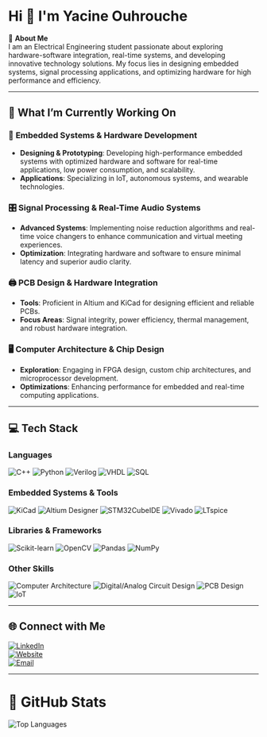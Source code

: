 # Hi 👋 I'm Yacine Ouhrouche

💫 **About Me**  
I am an Electrical Engineering student passionate about exploring hardware-software integration, real-time systems, and developing innovative technology solutions. My focus lies in designing embedded systems, signal processing applications, and optimizing hardware for high performance and efficiency.

---
## 🚀 What I’m Currently Working On  

### 🔧 **Embedded Systems & Hardware Development**  
- **Designing & Prototyping**: Developing high-performance embedded systems with optimized hardware and software for real-time applications, low power consumption, and scalability.  
- **Applications**: Specializing in IoT, autonomous systems, and wearable technologies.

### 🎛 **Signal Processing & Real-Time Audio Systems**  
- **Advanced Systems**: Implementing noise reduction algorithms and real-time voice changers to enhance communication and virtual meeting experiences.  
- **Optimization**: Integrating hardware and software to ensure minimal latency and superior audio clarity.

### 🖨️ **PCB Design & Hardware Integration**  
- **Tools**: Proficient in Altium and KiCad for designing efficient and reliable PCBs.  
- **Focus Areas**: Signal integrity, power efficiency, thermal management, and robust hardware integration.

### 🖥️ **Computer Architecture & Chip Design**  
- **Exploration**: Engaging in FPGA design, custom chip architectures, and microprocessor development.  
- **Optimizations**: Enhancing performance for embedded and real-time computing applications.

---
## 💻 **Tech Stack**  

### **Languages**  
![C++](https://img.shields.io/badge/-C%2B%2B-00599C?style=flat&logo=c%2B%2B&logoColor=white)  ![Python](https://img.shields.io/badge/-Python-3776AB?style=flat&logo=python&logoColor=white)  ![Verilog](https://img.shields.io/badge/-Verilog-000000?style=flat&logo=verilog&logoColor=white)  ![VHDL](https://img.shields.io/badge/-VHDL-000000?style=flat&logo=vhdl&logoColor=white)  ![SQL](https://img.shields.io/badge/-SQL-4479A1?style=flat&logo=postgresql&logoColor=white)  

### **Embedded Systems & Tools**  
![KiCad](https://img.shields.io/badge/-KiCad-15648C?style=flat&logo=kicad&logoColor=white)  ![Altium Designer](https://img.shields.io/badge/-Altium_Designer-009FDA?style=flat&logo=altium&logoColor=white)  ![STM32CubeIDE](https://img.shields.io/badge/-STM32CubeIDE-006A8E?style=flat&logo=stm32&logoColor=white)  ![Vivado](https://img.shields.io/badge/-Vivado-003B5C?style=flat&logo=xilinx&logoColor=white)  ![LTspice](https://img.shields.io/badge/-LTspice-003B5C?style=flat&logo=xilinx&logoColor=white)  

### **Libraries & Frameworks**  
![Scikit-learn](https://img.shields.io/badge/-Scikit--learn-F7931E?style=flat&logo=scikit-learn&logoColor=white)  ![OpenCV](https://img.shields.io/badge/-OpenCV-5C3EE8?style=flat&logo=opencv&logoColor=white)  ![Pandas](https://img.shields.io/badge/-Pandas-130654?style=flat&logo=pandas&logoColor=white)  ![NumPy](https://img.shields.io/badge/-NumPy-013243?style=flat&logo=numpy&logoColor=white)  

### **Other Skills**  
![Computer Architecture](https://img.shields.io/badge/-Computer_Architecture-009C3D?style=flat&logo=altium&logoColor=white)  ![Digital/Analog Circuit Design](https://img.shields.io/badge/-Digital/Analog_Circuit_Design-009C3D?style=flat&logo=altium&logoColor=white)  ![PCB Design](https://img.shields.io/badge/-PCB_Design-009C3D?style=flat&logo=altium&logoColor=white)  ![IoT](https://img.shields.io/badge/-IoT-25D366?style=flat&logo=internet-explorer&logoColor=white)  

---
## 🌐 **Connect with Me**  
[![LinkedIn](https://img.shields.io/badge/LinkedIn-0077B5?style=flat&logo=linkedin&logoColor=white)](https://www.linkedin.com/in/yacineouhrouche/)  
[![Website](https://img.shields.io/badge/Website-000000?style=flat&logo=github&logoColor=white)](https://yacineouhrouche.com/)  
[![Email](https://img.shields.io/badge/Email-EA4335?style=flat&logo=gmail&logoColor=white)](mailto:yacine.ouhrouche04@hotmail.com)  

---
# 🚀 GitHub Stats  
![Top Languages](https://github-readme-stats.vercel.app/api/top-langs/?username=YacineOuhrouche&layout=compact&theme=radical)
